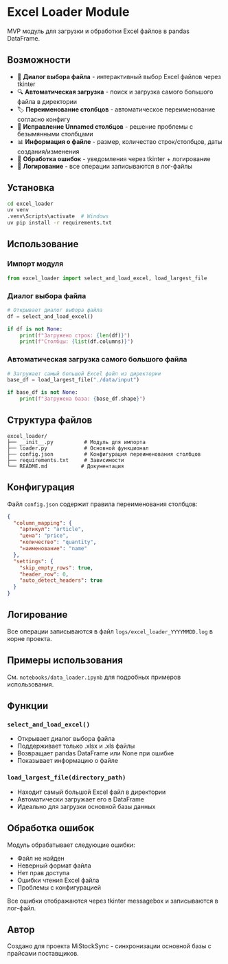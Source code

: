 # Excel Loader Module

MVP модуль для загрузки и обработки Excel файлов в pandas DataFrame.

## Возможности

- 📁 **Диалог выбора файла** - интерактивный выбор Excel файлов через tkinter
- 🔍 **Автоматическая загрузка** - поиск и загрузка самого большого файла в директории
- 🏷️ **Переименование столбцов** - автоматическое переименование согласно конфигу
- 🔧 **Исправление Unnamed столбцов** - решение проблемы с безымянными столбцами
- 📊 **Информация о файле** - размер, количество строк/столбцов, даты создания/изменения
- 🚨 **Обработка ошибок** - уведомления через tkinter + логирование
- 📝 **Логирование** - все операции записываются в лог-файлы

## Установка

```bash
cd excel_loader
uv venv
.venv\Scripts\activate  # Windows
uv pip install -r requirements.txt
```

## Использование

### Импорт модуля

```python
from excel_loader import select_and_load_excel, load_largest_file
```

### Диалог выбора файла

```python
# Открывает диалог выбора файла
df = select_and_load_excel()

if df is not None:
    print(f"Загружено строк: {len(df)}")
    print(f"Столбцы: {list(df.columns)}")
```

### Автоматическая загрузка самого большого файла

```python
# Загружает самый большой Excel файл из директории
base_df = load_largest_file("./data/input")

if base_df is not None:
    print(f"Загружена база: {base_df.shape}")
```

## Структура файлов

```
excel_loader/
├── __init__.py          # Модуль для импорта
├── loader.py            # Основной функционал
├── config.json          # Конфигурация переименования столбцов
├── requirements.txt     # Зависимости
└── README.md           # Документация
```

## Конфигурация

Файл `config.json` содержит правила переименования столбцов:

```json
{
  "column_mapping": {
    "артикул": "article",
    "цена": "price",
    "количество": "quantity",
    "наименование": "name"
  },
  "settings": {
    "skip_empty_rows": true,
    "header_row": 0,
    "auto_detect_headers": true
  }
}
```

## Логирование

Все операции записываются в файл `logs/excel_loader_YYYYMMDD.log` в корне проекта.

## Примеры использования

См. `notebooks/data_loader.ipynb` для подробных примеров использования.

## Функции

### `select_and_load_excel()`

- Открывает диалог выбора файла
- Поддерживает только .xlsx и .xls файлы
- Возвращает pandas DataFrame или None при ошибке
- Показывает информацию о файле

### `load_largest_file(directory_path)`

- Находит самый большой Excel файл в директории
- Автоматически загружает его в DataFrame
- Идеально для загрузки основной базы данных

## Обработка ошибок

Модуль обрабатывает следующие ошибки:

- Файл не найден
- Неверный формат файла
- Нет прав доступа
- Ошибки чтения Excel файла
- Проблемы с конфигурацией

Все ошибки отображаются через tkinter messagebox и записываются в лог-файл.

## Автор

Создано для проекта MiStockSync - синхронизации основной базы с прайсами поставщиков.
